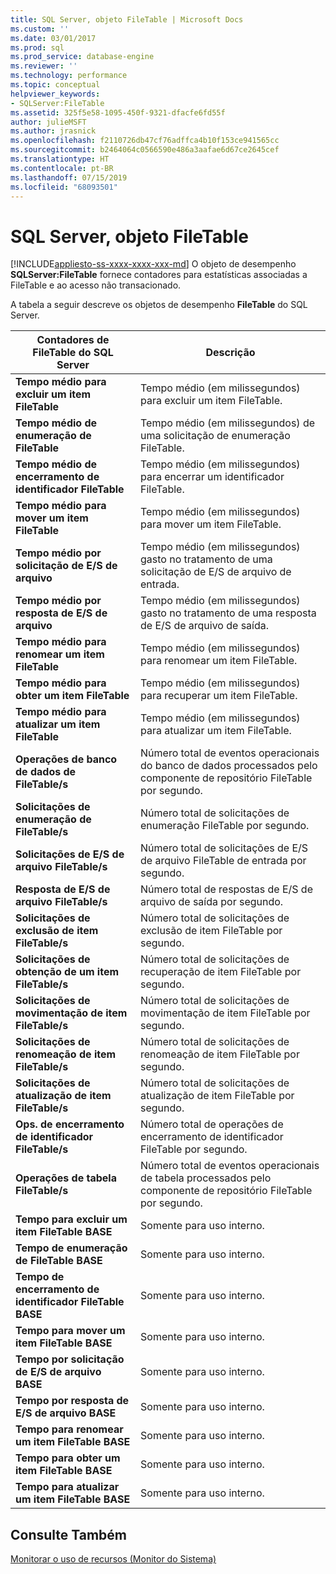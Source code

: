 ```yaml
---
title: SQL Server, objeto FileTable | Microsoft Docs
ms.custom: ''
ms.date: 03/01/2017
ms.prod: sql
ms.prod_service: database-engine
ms.reviewer: ''
ms.technology: performance
ms.topic: conceptual
helpviewer_keywords:
- SQLServer:FileTable
ms.assetid: 325f5e58-1095-450f-9321-dfacfe6fd55f
author: julieMSFT
ms.author: jrasnick
ms.openlocfilehash: f2110726db47cf76adffca4b10f153ce941565cc
ms.sourcegitcommit: b2464064c0566590e486a3aafae6d67ce2645cef
ms.translationtype: HT
ms.contentlocale: pt-BR
ms.lasthandoff: 07/15/2019
ms.locfileid: "68093501"
---
```

# <a name="sql-server-filetable-object"></a>SQL Server, objeto FileTable
[!INCLUDE[appliesto-ss-xxxx-xxxx-xxx-md](../../includes/appliesto-ss-xxxx-xxxx-xxx-md.md)]
O objeto de desempenho **SQLServer:FileTable** fornece contadores para estatísticas associadas a FileTable e ao acesso não transacionado.

A tabela a seguir descreve os objetos de desempenho **FileTable** do SQL Server.

|**Contadores de FileTable do SQL Server**|Descrição|  
|-------------|-----------------|  
|**Tempo médio para excluir um item FileTable**|Tempo médio (em milissegundos) para excluir um item FileTable.|
|**Tempo médio de enumeração de FileTable**|Tempo médio (em milissegundos) de uma solicitação de enumeração FileTable.|
|**Tempo médio de encerramento de identificador FileTable**|Tempo médio (em milissegundos) para encerrar um identificador FileTable.|
|**Tempo médio para mover um item FileTable**|Tempo médio (em milissegundos) para mover um item FileTable.|
|**Tempo médio por solicitação de E/S de arquivo**|Tempo médio (em milissegundos) gasto no tratamento de uma solicitação de E/S de arquivo de entrada.|
|**Tempo médio por resposta de E/S de arquivo**|Tempo médio (em milissegundos) gasto no tratamento de uma resposta de E/S de arquivo de saída.|
|**Tempo médio para renomear um item FileTable**|Tempo médio (em milissegundos) para renomear um item FileTable.|
|**Tempo médio para obter um item FileTable**|Tempo médio (em milissegundos) para recuperar um item FileTable.|
|**Tempo médio para atualizar um item FileTable**|Tempo médio (em milissegundos) para atualizar um item FileTable.|
|**Operações de banco de dados de FileTable/s**|Número total de eventos operacionais do banco de dados processados pelo componente de repositório FileTable por segundo.|
|**Solicitações de enumeração de FileTable/s**|Número total de solicitações de enumeração FileTable por segundo.|
|**Solicitações de E/S de arquivo FileTable/s**|Número total de solicitações de E/S de arquivo FileTable de entrada por segundo.|
|**Resposta de E/S de arquivo FileTable/s**|Número total de respostas de E/S de arquivo de saída por segundo.|
|**Solicitações de exclusão de item FileTable/s**|Número total de solicitações de exclusão de item FileTable por segundo.|
|**Solicitações de obtenção de um item FileTable/s**|Número total de solicitações de recuperação de item FileTable por segundo.|
|**Solicitações de movimentação de item FileTable/s**|Número total de solicitações de movimentação de item FileTable por segundo.|
|**Solicitações de renomeação de item FileTable/s**|Número total de solicitações de renomeação de item FileTable por segundo.|
|**Solicitações de atualização de item FileTable/s**|Número total de solicitações de atualização de item FileTable por segundo.|
|**Ops. de encerramento de identificador FileTable/s**|Número total de operações de encerramento de identificador FileTable por segundo.|
|**Operações de tabela FileTable/s**|Número total de eventos operacionais de tabela processados pelo componente de repositório FileTable por segundo.|
|**Tempo para excluir um item FileTable BASE**|Somente para uso interno.|
|**Tempo de enumeração de FileTable BASE**|Somente para uso interno.|
|**Tempo de encerramento de identificador FileTable BASE**|Somente para uso interno.|
|**Tempo para mover um item FileTable BASE**|Somente para uso interno.|
|**Tempo por solicitação de E/S de arquivo BASE**|Somente para uso interno.|
|**Tempo por resposta de E/S de arquivo BASE**|Somente para uso interno.|
|**Tempo para renomear um item FileTable BASE**|Somente para uso interno.|
|**Tempo para obter um item FileTable BASE**|Somente para uso interno.|
|**Tempo para atualizar um item FileTable BASE**|Somente para uso interno.| 
 
## <a name="see-also"></a>Consulte Também  
[Monitorar o uso de recursos (Monitor do Sistema)](../../relational-databases/performance-monitor/monitor-resource-usage-system-monitor.md)
